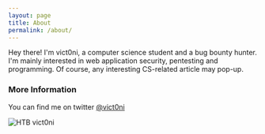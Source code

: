 ```yaml
---
layout: page
title: About
permalink: /about/
---
```


Hey there! I'm vict0ni, a computer science student and a bug bounty hunter. I'm mainly interested in web application security, pentesting and programming. Of course, any interesting CS-related article may pop-up.

### More Information
You can find me on twitter [@vict0ni](https://twitter.com/vict0ni)

![HTB vict0ni](http://www.hackthebox.eu/badge/image/87180)